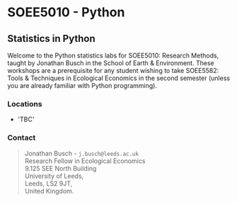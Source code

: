 # SOEE5010 - Python

## Statistics in Python

Welcome to the Python statistics labs for SOEE5010: Research Methods, taught by Jonathan Busch in the School of Earth & Environment. These workshops are a prerequisite for any student wishing to take SOEE5582: Tools & Techniques in Ecological Economics in the second semester (unless you are already familiar with Python programming).

### Locations

* 'TBC' 

### Contact

> Jonathan Busch - `j.busch@leeds.ac.uk`  
> Research Fellow in Ecological Economics  
> 9.125 SEE North Building  
> University of Leeds,  
> Leeds, LS2 9JT,  
> United Kingdom.  